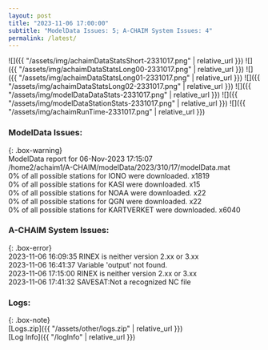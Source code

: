 ```yaml
---
layout: post
title: "2023-11-06 17:00:00"
subtitle: "ModelData Issues: 5; A-CHAIM System Issues: 4"
permalink: /latest/
---
```


![]({{ "/assets/img/achaimDataStatsShort-2331017.png" | relative_url }})
![]({{ "/assets/img/achaimDataStatsLong00-2331017.png" | relative_url }})
![]({{ "/assets/img/achaimDataStatsLong01-2331017.png" | relative_url }})
![]({{ "/assets/img/achaimDataStatsLong02-2331017.png" | relative_url }})
![]({{ "/assets/img/modelDataDataStats-2331017.png" | relative_url }})
![]({{ "/assets/img/modelDataStationStats-2331017.png" | relative_url }})
![]({{ "/assets/img/achaimRunTime-2331017.png" | relative_url }})


### ModelData Issues:  
  
{: .box-warning}  
 ModelData report for 06-Nov-2023 17:15:07   
 /home2/achaim1/A-CHAIM/modelData/2023/310/17/modelData.mat   
 0% of all possible stations for IONO were downloaded. x1819   
 0% of all possible stations for KASI were downloaded. x15   
 0% of all possible stations for NOAA were downloaded. x22   
 0% of all possible stations for QGN were downloaded. x22   
 0% of all possible stations for KARTVERKET were downloaded. x6040   
  
### A-CHAIM System Issues:  
  
{: .box-error}  
2023-11-06 16:09:35 RINEX is neither version 2.xx or 3.xx  
2023-11-06 16:41:37 Variable 'output' not found.  
2023-11-06 17:15:00 RINEX is neither version 2.xx or 3.xx  
2023-11-06 17:41:32 SAVESAT:Not a recognized NC file  

### Logs:  
  
{: .box-note}  
[Logs.zip]({{ "/assets/other/logs.zip" | relative_url }})  
[Log Info]({{ "/logInfo" | relative_url }})  

